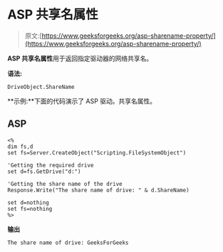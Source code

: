 # ASP 共享名属性

> 原文:[https://www.geeksforgeeks.org/asp-sharename-property/](https://www.geeksforgeeks.org/asp-sharename-property/)

**ASP 共享名属性**用于返回指定驱动器的网络共享名。

**语法:**

```
DriveObject.ShareName 
```

**示例:**下面的代码演示了 ASP 驱动。共享名属性。

## ASP

```
<%
dim fs,d
set fs=Server.CreateObject("Scripting.FileSystemObject")

'Getting the required drive
set d=fs.GetDrive("d:")

'Getting the share name of the drive
Response.Write("The share name of drive: " & d.ShareName)

set d=nothing
set fs=nothing
%>
```

**输出**

```
The share name of drive: GeeksForGeeks
```